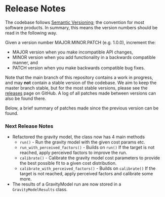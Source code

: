 # Release Notes

The codebase follows [Semantic Versioning](https://semver.org/); the convention
for most software products. In summary, this means the version numbers should be read in the
following way.

Given a version number MAJOR.MINOR.PATCH (e.g. 1.0.0), increment the:

- MAJOR version when you make incompatible API changes,
- MINOR version when you add functionality in a backwards compatible manner, and
- PATCH version when you make backwards compatible bug fixes.

Note that the main branch of this repository contains a work in progress, and  may **not**
contain a stable version of the codebase. We aim to keep the master branch stable, but for the
most stable versions, please see the
[releases](https://github.com/Transport-for-the-North/caf.distribute/releases)
page on GitHub. A log of all patches made between versions can also be found
there.

Below, a brief summary of patches made since the previous version can be found.

### Next Release Notes
- Refactored the gravity model, the class now has 4 main methods
  - `run()` - Run the gravity model with the given cost params etc.
  - `run_with_perceived_factors()` - Builds on `run()` If the target is not reached, apply perceived factors to improve the run.
  - `calibrate()` - Calibrate the gravity model cost parameters to provide the best possible fit to a given cost distribution.
  - `calibrate_with_perceived_factors()` - Builds on `calibrate()` If the target is not reached, apply perceived factors and calibrate some more.
- The results of a GravityModel run are now stored in a  `GravityModelResults` class.
